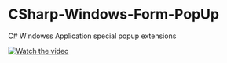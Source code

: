 # CSharp-Windows-Form-PopUp
C# Windowss Application special popup extensions


[![Watch the video](https://img.youtube.com/vi/<VIDEO_ID>/hqdefault.jpg)](https://www.youtube.com/embed/weozM1UCrho?si=gnRs8ZLw71_0gLVv)
